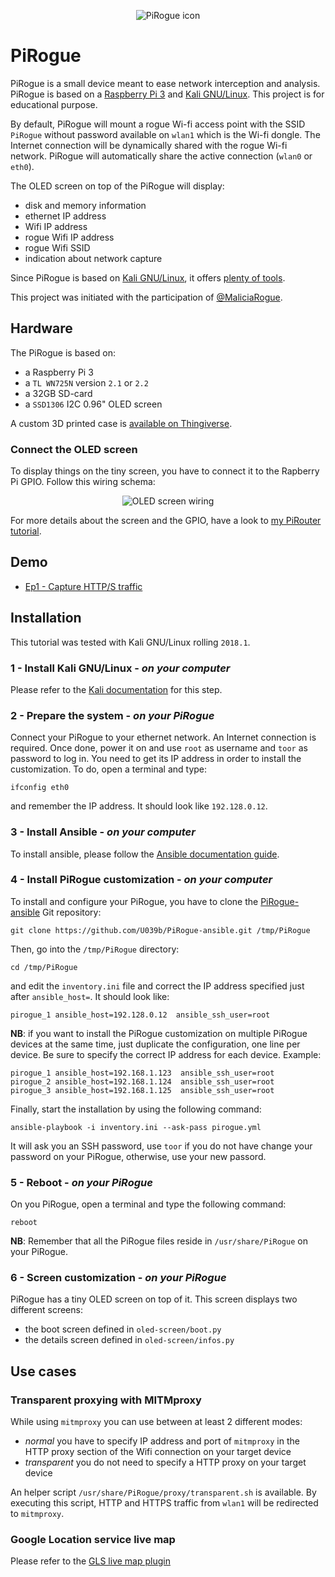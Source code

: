 <p align="center">
  <img src="https://raw.githubusercontent.com/U039b/PiRogue/master/pictures/icon.png" alt="PiRogue icon"/>
</p>

# PiRogue
PiRogue is a small device meant to ease network interception and analysis. PiRogue is based on a [Raspberry Pi 3](https://www.raspberrypi.org/) and [Kali GNU/Linux](https://www.kali.org/). This project is for educational purpose. 

By default, PiRogue will mount a rogue Wi-fi access point with the SSID `PiRogue` without password available on `wlan1` which is the Wi-fi dongle. The Internet connection will be dynamically shared with the rogue Wi-fi network. PiRogue will automatically share the active connection (`wlan0` or `eth0`). 

The OLED screen on top of the PiRogue will display: 
*  disk and memory information
*  ethernet IP address
*  Wifi IP address
*  rogue Wifi IP address
*  rogue Wifi SSID
*  indication about network capture

Since PiRogue is based on [Kali GNU/Linux](https://www.kali.org/), it offers [plenty of tools](https://tools.kali.org/).

This project was initiated with the participation of [@MaliciaRogue](https://twitter.com/MaliciaRogue).

## Hardware
The PiRogue is based on:
*  a Raspberry Pi 3
*  a `TL WN725N` version `2.1` or `2.2` 
*  a 32GB SD-card
*  a `SSD1306` I2C 0.96" OLED screen

A custom 3D printed case is [available on Thingiverse](https://www.thingiverse.com/thing:2822262).

### Connect the OLED screen
To display things on the tiny screen, you have to connect it to the Rapberry Pi GPIO. Follow this wiring schema:
<p align="center">
  <img src="https://raw.githubusercontent.com/U039b/PiRogue/master/pictures/screen_wiring.png" alt="OLED screen wiring"/>
</p>

For more details about the screen and the GPIO, have a look to [my PiRouter tutorial](https://esther.codes/post/pi_router_story/#ep4).

## Demo
*  [Ep1 - Capture HTTP/S traffic](https://www.youtube.com/watch?v=o0OSaSh0HJw)

## Installation
This tutorial was tested with Kali GNU/Linux rolling `2018.1`.

### 1 - Install Kali GNU/Linux - _on your computer_
Please refer to the [Kali documentation](https://docs.kali.org/kali-on-arm/install-kali-linux-arm-raspberry-pi) for this step.

### 2 - Prepare the system - _on your PiRogue_
Connect your PiRogue to your ethernet network. An Internet connection is required. Once done, power it on and use `root` as username and `toor` as password to log in.
You need to get its IP address in order to install the customization. To do, open a terminal and type:
```
ifconfig eth0
```
and remember the IP address. It should look like `192.128.0.12`.

### 3 - Install Ansible - _on your computer_
To install ansible, please follow the [Ansible documentation guide](https://docs.ansible.com/ansible/latest/installation_guide/intro_installation.html).

### 4 - Install PiRogue customization - _on your computer_
To install and configure your PiRogue, you have to clone the [PiRogue-ansible](https://github.com/U039b/PiRogue-ansible) Git repository:
```
git clone https://github.com/U039b/PiRogue-ansible.git /tmp/PiRogue
```

Then, go into the `/tmp/PiRogue` directory:
```
cd /tmp/PiRogue
```
and edit the `inventory.ini` file and correct the IP address specified just after `ansible_host=`. It should look like:
```
pirogue_1 ansible_host=192.128.0.12  ansible_ssh_user=root
```

**NB**: if you want to install the PiRogue customization on multiple PiRogue devices at the same time, just duplicate the configuration, one line per device. Be sure to specify the correct IP address for each device. Example:
```
pirogue_1 ansible_host=192.168.1.123  ansible_ssh_user=root
pirogue_2 ansible_host=192.168.1.124  ansible_ssh_user=root
pirogue_3 ansible_host=192.168.1.125  ansible_ssh_user=root
```

Finally, start the installation by using the following command:
```
ansible-playbook -i inventory.ini --ask-pass pirogue.yml
```
It will ask you an SSH password, use `toor` if you do not have change your password on your PiRogue, otherwise, use your new passord.

### 5 - Reboot - _on your PiRogue_
On you PiRogue, open a terminal and type the following command:
```
reboot
```
**NB**: Remember that all the PiRogue files reside in `/usr/share/PiRogue` on your PiRogue.

### 6 - Screen customization - _on your PiRogue_
PiRogue has a tiny OLED screen on top of it. This screen displays two different screens:
*  the boot screen defined in `oled-screen/boot.py`
*  the details screen defined in `oled-screen/infos.py`

## Use cases
### Transparent proxying with MITMproxy
While using `mitmproxy` you can use between at least 2 different modes:
* _normal_ you have to specify IP address and port of `mitmproxy` in the HTTP proxy section of the Wifi connection on your target device
* _transparent_ you do not need to specify a HTTP proxy on your target device

An helper script `/usr/share/PiRogue/proxy/transparent.sh` is available. By executing this script, HTTP and HTTPS traffic from `wlan1` will be redirected to `mitmproxy`.

### Google Location service live map
Please refer to the [GLS live map plugin](https://github.com/U039b/PiRogue/tree/master/mitmproxy)
